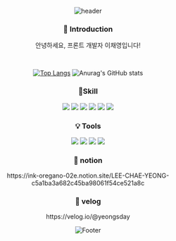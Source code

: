 <div align=center>

 ![header](https://capsule-render.vercel.app/api?type=waving&color=auto&height=250&section=header&text=안녕하세요,이채영입니다!👋&fontSize=50)
  
 <h3> 👋 Introduction </h3>
 <p>안녕하세요, 프론트 개발자 이채영입니다! </p>

 

 <br />

[![Top Langs](https://github-readme-stats.vercel.app/api/top-langs/?username=chaeyeongLEE&layout=compact)](https://github.com/chaeyeongLEE/github-readme-stats) 
![Anurag's GitHub stats](https://github-readme-stats.vercel.app/api?username=chaeyeongLEE&show_icons=true&theme=gotham) 
 
<h3>📍Skill </h3>
<img src="https://img.shields.io/badge/HTML-E34F26?style=flat&logo=TypeScript&logoColor=white"/>
<img src="https://img.shields.io/badge/CSS-1572B6?style=flat&logo=TypeScript&logoColor=white"/>
<img src="https://img.shields.io/badge/REACT-61DAFB?style=flat&logo=React&logoColor=white"/>
<img src="https://img.shields.io/badge/Node.js-339933?style=flat&logo=TypeScript&logoColor=white"/>
<img src="https://img.shields.io/badge/jQuery-0769AD?style=flat&logo=TypeScript&logoColor=white"/>
<img src="https://img.shields.io/badge/MySQL-4479A1?style=flat&logo=TypeScript&logoColor=white"/>
 
<h3>💡 Tools </h3>
<img src="https://img.shields.io/badge/Visual Studio-5C2D91?style=flat&logo=Visual Studio&logoColor=white"/>
<img src="https://img.shields.io/badge/GitHub-181717?style=flat&logo=GitHub&logoColor=white"/>
<img src="https://img.shields.io/badge/Eclipse IDE-2C2255?style=flat&logo=Eclipse IDE&logoColor=white"/>
<img src="https://img.shields.io/badge/Notion-000000?style=flat&logo=Notion&logoColor=white"/>
 <h3> 📝 notion </h3>
 <P>https://ink-oregano-02e.notion.site/LEE-CHAE-YEONG-c5a1ba3a682c45ba98061f54ce521a8c</p>
 <h3> 📝 velog </h3>
 <P>https://velog.io/@yeongsday</p>

![Footer](https://capsule-render.vercel.app/api?type=waving&color=auto&height=250&section=footer)
</div>

